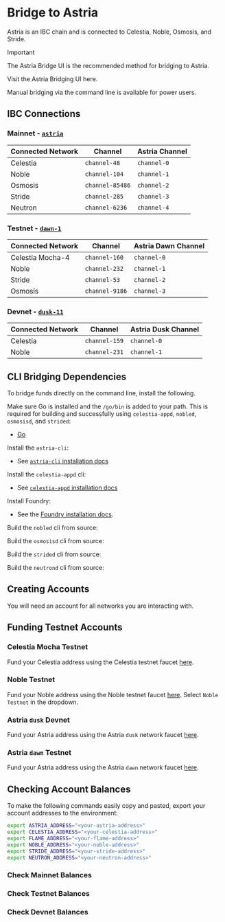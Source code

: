 <!-- markdownlint-disable MD041 MD033 -->

<script setup>
import { siteConfig } from '../config.js'

const link = siteConfig.flame.mainnet.bridging.ui_link
</script>

# Bridge to Astria

Astria is an IBC chain and is connected to Celestia, Noble, Osmosis, and Stride.

> [!IMPORTANT]
> The Astria Bridge UI is the recommended method for bridging to Astria.
>
> Visit the Astria Bridging UI <a :href="link" target="_blank"
> rel="noopenernoreferrer">here</a>.

Manual bridging via the command line is available for power users.

## IBC Connections

### Mainnet - [`astria`](../networks/mainnet-alpha.md)

| Connected Network | Channel | Astria Channel |
|---|---|---|
| Celestia | `channel-48` | `channel-0` |
| Noble | `channel-104` | `channel-1` |
| Osmosis | `channel-85486` | `channel-2` |
| Stride | `channel-285` | `channel-3` |
| Neutron | `channel-6236` | `channel-4` |

### Testnet - [`dawn-1`](../networks/testnet.md)

| Connected Network | Channel | Astria Dawn Channel |
|---|---|---|
| Celestia Mocha-4 | `channel-160` | `channel-0` |
| Noble | `channel-232` | `channel-1` |
| Stride | `channel-53` | `channel-2` |
| Osmosis | `channel-9186` | `channel-3` |

### Devnet - [`dusk-11`](../networks/devnet.md)

| Connected Network | Channel | Astria Dusk Channel |
|---|---|---|
| Celestia | `channel-159` | `channel-0` |
| Noble | `channel-231` | `channel-1` |

## CLI Bridging Dependencies

To bridge funds directly on the command line, install the following.

Make sure Go is installed and the `/go/bin` is added to your path. This is
required for building and successfully using `celestia-appd`, `nobled`,
`osmosisd`, and `strided`:

- [Go](https://go.dev/doc/install)

Install the `astria-cli`:

- See [`astria-cli` installation
  docs](../developer/astria-cli/astria-cli-installation.md)

Install the `celestia-appd` cli:

- See [`celestia-appd` installation
  docs](https://docs.celestia.org/how-to-guides/celestia-app)

Install Foundry:

- See the [Foundry installation
  docs](https://book.getfoundry.sh/getting-started/installation).

Build the `nobled` cli from source:

<!--@include: ../components/_install-nobled.md-->

Build the `osmosisd` cli from source:

<!--@include: ../components/_install-osmosisd.md-->

Build the `strided` cli from source:

<!--@include: ../components/_install-strided.md-->

Build the `neutrond` cli from source:

<!--@include: ../components/_install-neutrond.md-->

## Creating Accounts

You will need an account for all networks you are interacting with.

<!--@include: ../components/_create-accounts.md-->

## Funding Testnet Accounts

### Celestia Mocha Testnet

Fund your Celestia address using the Celestia testnet faucet
[here](https://docs.celestia.org/how-to-guides/mocha-testnet#mocha-testnet-faucet).

### Noble Testnet

Fund your Noble address using the Noble testnet faucet
[here](https://faucet.circle.com/). Select `Noble Testnet` in the dropdown.

### Astria `dusk` Devnet

Fund your Astria address using the Astria `dusk` network faucet
[here](https://faucet.sequencer.dusk-11.devnet.astria.org/).

### Astria `dawn` Testnet

Fund your Astria address using the Astria `dawn` network faucet
[here](https://faucet.sequencer.dawn-1.astria.org/).

## Checking Account Balances

To make the following commands easily copy and pasted, export your account
addresses to the environment:

```bash
export ASTRIA_ADDRESS="<your-astria-address>"
export CELESTIA_ADDRESS="<your-celestia-address>"
export FLAME_ADDRESS="<your-flame-address>"
export NOBLE_ADDRESS="<your-noble-address>"
export STRIDE_ADDRESS="<your-stride-address>"
export NEUTRON_ADDRESS="<your-neutron-address>"
```

### Check **Mainnet** Balances

<!--@include: ../components/_check-mainnet-balances.md-->

### Check **Testnet** Balances

<!--@include: ../components/_check-testnet-balances.md-->

### Check **Devnet** Balances

<!--@include: ../components/_check-devnet-balances.md-->
